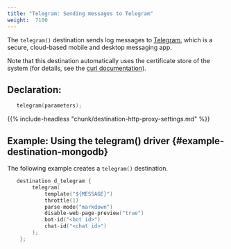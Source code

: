 ```yaml
---
title: "Telegram: Sending messages to Telegram"
weight:  7100
---
```

<!-- DISCLAIMER: This file is based on the syslog-ng Open Source Edition documentation https://github.com/balabit/syslog-ng-ose-guides/commit/2f4a52ee61d1ea9ad27cb4f3168b95408fddfdf2 and is used under the terms of The syslog-ng Open Source Edition Documentation License. The file has been modified by Axoflow. -->

The `telegram()` destination sends log messages to [Telegram](https://core.telegram.org/ "https://core.telegram.org"), which is a secure, cloud-based mobile and desktop messaging app.

Note that this destination automatically uses the certificate store of the system (for details, see the [curl documentation](https://curl.haxx.se/sslcerts.html)).


## Declaration:

```c
   telegram(parameters);
```


{{% include-headless "chunk/destination-http-proxy-settings.md" %}}


## Example: Using the telegram() driver {#example-destination-mongodb}

The following example creates a `telegram()` destination.

```c
   destination d_telegram {
        telegram(
            template("${MESSAGE}")
            throttle(1)
            parse-mode("markdown")
            disable-web-page-preview("true")
            bot-id("<bot id>")
            chat-id("<chat id>")
        );
    };
```

